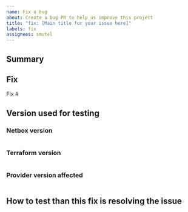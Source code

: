 ```yaml
---
name: Fix a bug
about: Create a bug PR to help us improve this project
title: "fix: [Main title for your issue here]"
labels: fix
assignees: smutel
---
```

<!--- Verify first that your fix has not been already applied on the master branch -->
<!--- Ensure that the latest release is affected by the bug (not already fixed) -->
<!--- Complete most of sections below as described -->

## Summary
<!--- Describe here with one sentence what bug is resolved by this PR -->

## Fix
<!--- Enter here the issue related to this fix -->

Fix #

## Version used for testing

### Netbox version
<!--- Enter below the version of netbox -->
```paste below

```

### Terraform version
<!--- Enter below the result of "terraform -v" -->
```paste below

```

### Provider version affected
<!--- Enter below the version of terraform-provider-netbox affected by this bug -->
```paste below

```

## How to test than this fix is resolving the issue
<!-- Describe step by step how I can test than this PR is resolving the issue -->
